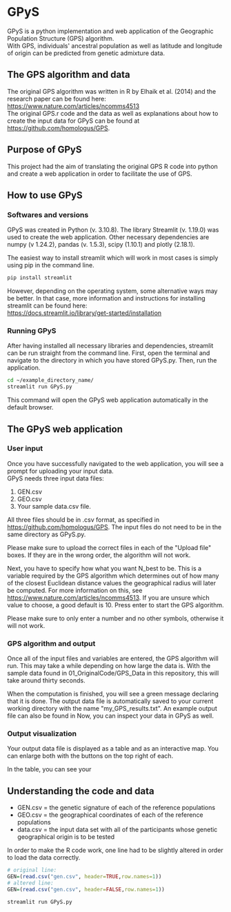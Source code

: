 # GPyS

GPyS is a python implementation and web application of the Geographic Population Structure (GPS) algorithm.  
With GPS, individuals' ancestral population as well as latitude and longitude of origin can be predicted from genetic admixture data.

## The GPS algorithm and data
The original GPS algorithm was written in R by Elhaik et al. (2014) and the research paper can be found here: https://www.nature.com/articles/ncomms4513  
The original GPS.r code and the data as well as explanations about how to create the input data for GPyS can be found at https://github.com/homologus/GPS.

## Purpose of GPyS
This project had the aim of translating the original GPS R code into python and create a web application in order to facilitate the use of GPS.

## How to use GPyS

### Softwares and versions
GPyS was created in Python (v. 3.10.8). The library Streamlit (v. 1.19.0) was used to create the web application. Other necessary dependencies are numpy (v 1.24.2), pandas (v. 1.5.3), scipy (1.10.1) and plotly (2.18.1).


The easiest way to install streamlit which will work in most cases is simply using pip in the command line.
```bash
pip install streamlit
```
However, depending on the operating system, some alternative ways may be better. In that case, more information and instructions for installing streamlit can be found here:  
 https://docs.streamlit.io/library/get-started/installation


### Running GPyS
After having installed all necessary libraries and dependencies, streamlit can be run straight from the command line. First, open the terminal and navigate to the directory in which you have stored GPyS.py. Then, run the application.
```bash
cd ~/example_directory_name/
streamlit run GPyS.py
```
This command will open the GPyS web application automatically in the default browser.

## The GPyS web application

### User input
Once you have successfully navigated to the web application, you will see a prompt for uploading your input data.  
GPyS needs three input data files:
1. GEN.csv
2. GEO.csv
3. Your sample data.csv file.   

All three files should be in .csv format, as specified in https://github.com/homologus/GPS. The input files do not need to be in the same directory as GPyS.py.

Please make sure to upload the correct files in each of the "Upload file" boxes. If they are in the wrong order, the algorithm will not work.

Next, you have to specify how what you want N_best to be. This is a variable required by the GPS algorithm which determines out of how many of the closest Euclidean distance values the geographical radius will later be computed. For more information on this, see https://www.nature.com/articles/ncomms4513. If you are unsure which value to choose, a good default is 10. Press enter to start the GPS algorithm.

Please make sure to only enter a number and no other symbols, otherwise it will not work.

### GPS algorithm and output

Once all of the input files and variables are entered, the GPS algorithm will run. This may take a while depending on how large the data is. With the sample data found in 01_OriginalCode/GPS_Data in this repository, this will take around thirty seconds.

When the computation is finished, you will see a green message declaring that it is done. The output data file is automatically saved to your current working directory with the name "my_GPS_results.txt". An example output file can also be found in    Now, you can inspect your data in GPyS as well.

### Output visualization
Your output data file is displayed as a table and as an interactive map. You can enlarge both with the buttons on the top right of each.

In the table, you can see your 




## Understanding the code and data
- GEN.csv = the genetic signature of each of the reference populations
- GEO.csv = the geographical coordinates of each of the reference populations
- data.csv = the input data set with all of the participants whose genetic geographical origin is to be tested

In order to make the R code work, one line had to be slightly altered in order to load the data correctly.

```R
# original line:
GEN=(read.csv("gen.csv", header=TRUE,row.names=1)) 
# altered line:
GEN=(read.csv("gen.csv", header=FALSE,row.names=1)) 
```



```bash
streamlit run GPyS.py
```







